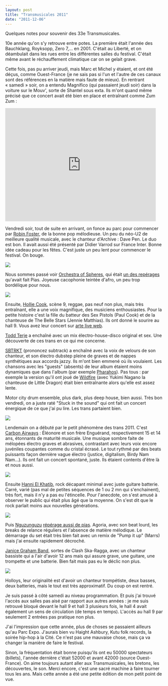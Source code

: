 ```yaml
---
layout: post
title: "Transmusicales 2011"
date: "2011-12-06"
---
```


Quelques notes pour souvenir des 33e Transmusicales.

10e année qu'on s'y retrouve entre potes. La première était l'année des Bauchklang, Royksopp, Zero 7,... en 2001. C'était au Liberté, et on déambulait dans les rues entre les différentes salles du festival. C'était même avant le réchauffement climatique car on se gelait grave.

Cette fois, pas pu arriver jeudi, mais Marc et Michel y étaient, et ont été déçus, comme Ouest-France (je ne sais pas si l'un et l'autre de ces canaux sont des références en la matière mais faute de mieux). En rentrant « samedi » soir, on a entendu Magnifico (qui passaient jeudi soir) dans la voiture sur le Mouv', sorte de Shantel sous exta. Ils m'ont quand même précisé que ce concert avait été bien en place et entraînant comme Zum Zum :

<iframe src="http://www.youtube.com/embed/O9y3EhQ0FSw" frameborder="0" width="480" height="360"></iframe>

Vendredi soir, tout de suite en arrivant, on fonce au parc pour commencer par [Robin Foster](http://www.youtube.com/watch?v=sw5iop3E-Wc), de la bonne pop mélodieuse. Un peu du néo-U2 de meilleure qualité musicale, avec le chanteur d'Archive : Dave Pen. Le duo est bon. Il avait aussi été présenté par Didier Varrod sur France Inter. Bonne idée cadeau pour les fêtes. C'est juste un peu lent pour commencer le festival. On bouge.

![](images/IMGP5298.jpg)

Nous sommes passé voir [Orchestra of Spheres](http://www.myspace.com/orchestraofspheres), qui était [un des repérages](http://blog.lestrans.com/les-pronostics-des-pros/les-pronostics-de-%E2%80%A6-jean-luc-marre-pias/) qu'avait fait Pias. Joyeuse cacophonie teintée d'afro, un peu trop bordélique pour nous.

![](images/IMGP5299.jpg)

Ensuite, [Hollie Cook](http://www.holliecook.com/), scène 9, reggae, pas neuf non plus, mais très entraînant, elle a une voix magnifique, des musiciens enthousiastes. Pour la petite histoire c'est la fille du batteur des Sex Pistols (Paul Cook) et de la chanteuse de The Belle Stars (Jennie Matthias). Ils ont donné le sourire au hall 9. Vous avez leur concert sur [arte live web](http://liveweb.arte.tv/fr/video/Hollie_Cook_aux_Trans_Musicales_de_Rennes/).

[Todd Terje](http://www.myspace.com/toddterjemusic) a enchaîné avec un mix électro-house-disco original et sex. Une découverte de ces trans en ce qui me concerne.

[SBTRKT](http://www.myspace.com/subtractone) (prononcez subtrack) a enchaîné avec la voix de velours de son chanteur, et son électro dubstep pleine de graves et de nappes synthétiques aux accords jazzy. Ils m'ont bien emmené où ils voulaient. Les chansons avec les "guests" (absents) de leur album étaient moins dynamiques que dans l'album (par exemple [Pharahos](http://www.youtube.com/watch?v=ErYAGQZs8e0)). Pas tous : par exemple la version qu'il ont joué de [Wildfire](http://www.youtube.com/watch?v=ZdUINbi4wSY) (avec Yukimi Nagano la chanteuse de Little Dragon) était bien entraînante alors qu'elle est assez lente.

Motor city drum ensemble, plus dark, plus deep house, bien aussi. Très bon vendredi, on a juste raté "Stuck in the sound" qui ont fait un concert énergique de ce que j'ai pu lire. Les trans partaient bien.

![](images/IMGP5345.jpg)

Lendemain on a débuté par le petit phénomène des trans 2011. C'est [Carbon Airways](http://www.youtube.com/watch?v=_bPJ_Pzo1YM) : Éléonore et son frère Enguérand, respectivement 15 et 14 ans, étonnants de maturité musicale. Une musique sombre faite de mélopées électro graves et abrasives, contrastant avec leurs voix encore juvéniles coupantes comme du cristal écrasé. Le tout rythmé par des beats puissants façon dernière vague électro (justice, digitalism, Birdy Nam Nam...). Ils ont fait un concert spontané, juste. Ils étaient contents d'être là et nous aussi.

![](images/IMGP5377.jpg)

Ensuite [Hanni El Khatib](http://www.myspace.com/hannielkhatib), rock décapant minimal avec juste guitare batterie. Carré, varié (pas mal de petites séquences de 1 ou 2 mn qui s'enchainent), très fort, mais il n'y a pas eu l'étincelle. Pour l'anecdote, on s'est amusé à observer le public qui était plus âgé que la moyenne. On s'est dit que le rock parlait moins aux nouvelles générations.

![](images/IMGP5383.jpg)

Puis [Nguzunguzu](http://soundcloud.com/nguzunguzu) [répérage aussi de pias](http://blog.lestrans.com/les-pronostics-des-pros/les-pronostics-de-%E2%80%A6-jean-luc-marre-pias/). Agoria, avec son beat lourd, les breaks de relance réguliers et l'absence de matière mélodique. Le démarrage du set était très bien fait avec un remix de "Pump it up" (Marrs) mais j'ai ensuite rapidement décroché.

[Janice Graham Band](http://janicegrahamband.com/), sortes de Clash Ska-Ragga, avec un chanteur bassiste qui a l'air d'avoir 12 ans mais qui assure grave, une guitare, une trompette et une batterie. Bien fait mais pas eu le déclic non plus.

![](images/IMGP5386.jpg)

Holloys, leur originalité est d'avoir un chanteur trompétiste, deux basses, deux batteries, mais le tout est très approximatif. Du coup on est rentré.

Je suis passé à côté samedi au niveau programmation. Et puis j'ai trouvé l'accès aux salles pas aisé par rapport aux autres années : je me suis retrouvé bloqué devant le hall 9 et hall 3 plusieurs fois, le hall 4 avait également un sens de circulation (de temps en temps). L'accès au hall 9 par seulement 2 entrées pas pratique non plus.

J'ai l'impression que cette année, plus de choses se passaient ailleurs qu'au Parc Expo. J'aurais bien vu Haight Ashbury, Kutu folk records, la soirée hip-hop à la Cité. Ce n'est pas une mauvaise chose, mais ça va changer la manière de faire le festival.

Sinon, la fréquentation était bonne puisqu'ils ont eu 50000 spectateurs (billets), l'année dernière c'était 52000 et avant 42000 (source Ouest-France). On aime toujours autant aller aux Transmusicales, les bretons, les découvertes, le son. Merci encore, c'est une sacré machine à faire tourner tous les ans. Mais cette année a été une petite édition de mon petit point de vue.
